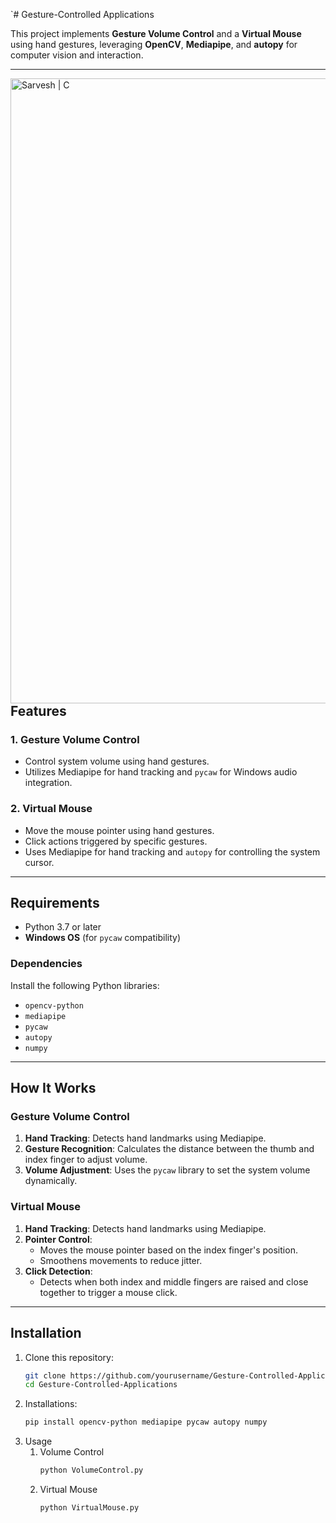 `# Gesture-Controlled Applications

This project implements **Gesture Volume Control** and a **Virtual Mouse** using hand gestures, leveraging **OpenCV**, **Mediapipe**, and **autopy** for computer vision and interaction.

---

<img align="left" src="https://raw.githubusercontent.com/SarveshD7/Gesture-Volume-Control/main/HandLandmarks.png" alt="Sarvesh | C" width="1000px"/>

---

## Features

### 1. Gesture Volume Control
- Control system volume using hand gestures.
- Utilizes Mediapipe for hand tracking and `pycaw` for Windows audio integration.

### 2. Virtual Mouse
- Move the mouse pointer using hand gestures.
- Click actions triggered by specific gestures.
- Uses Mediapipe for hand tracking and `autopy` for controlling the system cursor.

---

## Requirements

- Python 3.7 or later
- **Windows OS** (for `pycaw` compatibility)

### Dependencies
Install the following Python libraries:
- `opencv-python`
- `mediapipe`
- `pycaw`
- `autopy`
- `numpy`

---

## How It Works

### Gesture Volume Control
1. **Hand Tracking**: Detects hand landmarks using Mediapipe.
2. **Gesture Recognition**: Calculates the distance between the thumb and index finger to adjust volume.
3. **Volume Adjustment**: Uses the `pycaw` library to set the system volume dynamically.

### Virtual Mouse
1. **Hand Tracking**: Detects hand landmarks using Mediapipe.
2. **Pointer Control**:
   - Moves the mouse pointer based on the index finger's position.
   - Smoothens movements to reduce jitter.
3. **Click Detection**:
   - Detects when both index and middle fingers are raised and close together to trigger a mouse click.

---

## Installation

1. Clone this repository:
   ```bash
   git clone https://github.com/yourusername/Gesture-Controlled-Applications.git
   cd Gesture-Controlled-Applications
2. Installations:
   ```bash
   pip install opencv-python mediapipe pycaw autopy numpy
3. Usage
   1. Volume Control
      ```bash
      python VolumeControl.py
   2. Virtual Mouse
      ```bash
      python VirtualMouse.py

